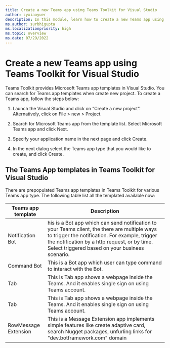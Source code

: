```yaml
---
title: Create a new Teams app using Teams Toolkit for Visual Studio
author: zyxiaoyuer
description: In this module, learn how to create a new Teams app using Teams Toolkit for Visual Studio
ms.author: surbhigupta
ms.localizationpriority: high
ms.topic: overview
ms.date: 07/29/2022
---
```

# Create a new Teams app using Teams Toolkit for Visual Studio

Teams Toolkit provides Microsoft Teams app templates in Visual Studio. You can search for Teams app templates when create new project. To create a Teams app, follow the steps below:

1. Launch the Visual Studio and click on “Create a new project”. Alternatively, click on File > new > Project.
1. Search for Microsoft Teams app from the template list. Select Microsoft Teams app and click Next.

1. Specify your application name in the next page and click Create.
1. In the next dialog select the Teams app type that you would like to create, and click Create.

## The Teams App templates in Teams Toolkit for Visual Studio

There are prepopulated Teams app templates in Teams Toolkit for various Teams app type. The following table list all the templated available now:

|Teams app template  |Description  |
|---------|---------|
|Notification Bot     |his is a Bot app which can send notification to your Teams client, the there are multiple ways to trigger the notification. For example, trigger the notification by a http request, or by time. Select triggered based on your business scenario.         |
|Command Bot     |This is a Bot app which user can type command to interact with the Bot.         |
|Tab     |This is Tab app shows a webpage inside the Teams. And it enables single sign on using Teams account.         |
|Tab     |This is Tab app shows a webpage inside the Teams. And it enables single sign on using Teams account.         |
|RowMessage Extension     |This is a Message Extension app implements simple features like create adaptive card, search Nugget packages, unfurling links for "dev.botframework.com" domain         |
